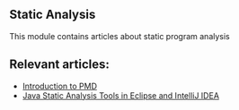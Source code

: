 ## Static Analysis

This module contains articles about static program analysis

## Relevant articles:

- [Introduction to PMD](http://www.baeldung.com/pmd)
- [Java Static Analysis Tools in Eclipse and IntelliJ IDEA](http://www.baeldung.com/java-static-analysis-tools)

